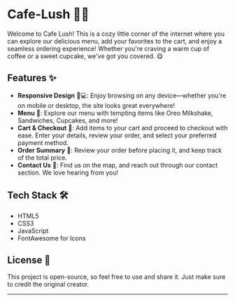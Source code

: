 # Cafe-Lush 🍃🍰

Welcome to Cafe Lush! This is a cozy little corner of the internet where you can explore our delicious menu, add your favorites to the cart, and enjoy a seamless ordering experience! Whether you're craving a warm cup of coffee or a sweet cupcake, we've got you covered. 😋
 
## Features ✨
  
- **Responsive Design** 📱💻: Enjoy browsing on any device—whether you're on mobile or desktop, the site looks great everywhere!
- **Menu** 🍪: Explore our menu with tempting items like Oreo Milkshake, Sandwiches, Cupcakes, and more! 
- **Cart & Checkout** 🛒: Add items to your cart and proceed to checkout with ease. Enter your details, review your order, and select your preferred payment method.
- **Order Summary** 📑: Review your order before placing it, and keep track of the total price.
- **Contact Us** 📍: Find us on the map, and reach out through our contact section. We love hearing from you!

## Tech Stack 🛠️ 

- HTML5
- CSS3
- JavaScript
- FontAwesome for Icons 


## License 📄

This project is open-source, so feel free to use and share it. Just make sure to credit the original creator.

---

